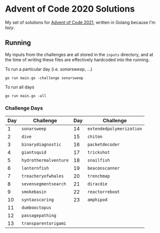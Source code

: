 # Advent of Code 2020 Solutions

My set of solutions for [Advent of Code 2021](https://adventofcode.com/2021), written in Golang because I'm _lazy_.

## Running

My inputs from the challenges are all stored in the `inputs` directory, and at the time of writing these files are effectively hardcoded into the running.

To run a particular day (i.e. _sonarsweep_, ...)
```
go run main.go -challenge sonarsweep
```

To run all days
```
go run main.go -all
```

### Challenge Days

Day | Challenge |Day | Challenge
----|-----------|----|----------
1 | `sonarsweep` | 14 | `extendedpolymerization`
2 | `dive` | 15 | `chiton`
3 | `binarydiagnostic` | 16 | `packetdecoder`
4 | `giantsquid` | 17 | `trickshot`
5 | `hydrothermalventure` | 18 | `snailfish`
6 | `lanternfish` | 19 | `beaconscanner`
7 | `treacheryofwhales` | 20 | `trenchmap`
8 | `sevensegmentsearch` | 21 | `diracdie`
9 | `smokebasin` | 22 | `reactorreboot`
10 | `syntaxscoring` | 23 | `amphipod`
11 | `dumbooctopus`
12 | `passagepathing`
13 | `transparentorigami`
